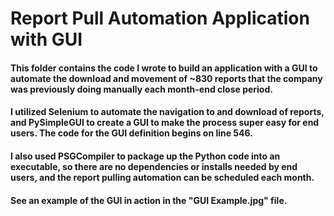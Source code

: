 # Report Pull Automation Application with GUI
#### This folder contains the code I wrote to build an application with a GUI to automate the download and movement of ~830 reports that the company was previously doing manually each month-end close period.
#### I utilized Selenium to automate the navigation to and download of reports, and PySimpleGUI to create a GUI to make the process super easy for end users. The code for the GUI definition begins on line 546.
#### I also used PSGCompiler to package up the Python code into an executable, so there are no dependencies or installs needed by end users, and the report pulling automation can be scheduled each month.
#### See an example of the GUI in action in the "GUI Example.jpg" file.
